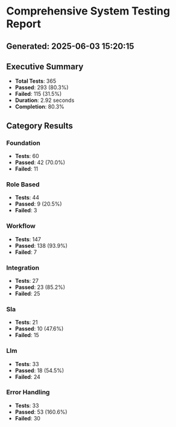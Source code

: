 
# Comprehensive System Testing Report
## Generated: 2025-06-03 15:20:15

## Executive Summary
- **Total Tests**: 365
- **Passed**: 293 (80.3%)
- **Failed**: 115 (31.5%)
- **Duration**: 2.92 seconds
- **Completion**: 80.3%

## Category Results

### Foundation
- **Tests**: 60
- **Passed**: 42 (70.0%)
- **Failed**: 11

### Role Based
- **Tests**: 44
- **Passed**: 9 (20.5%)
- **Failed**: 3

### Workflow
- **Tests**: 147
- **Passed**: 138 (93.9%)
- **Failed**: 7

### Integration
- **Tests**: 27
- **Passed**: 23 (85.2%)
- **Failed**: 25

### Sla
- **Tests**: 21
- **Passed**: 10 (47.6%)
- **Failed**: 15

### Llm
- **Tests**: 33
- **Passed**: 18 (54.5%)
- **Failed**: 24

### Error Handling
- **Tests**: 33
- **Passed**: 53 (160.6%)
- **Failed**: 30
